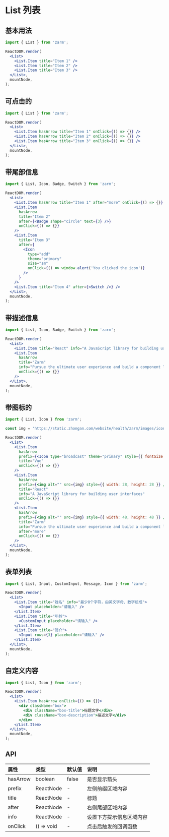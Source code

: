 # List 列表

## 基本用法

```jsx
import { List } from 'zarm';

ReactDOM.render(
  <List>
    <List.Item title="Item 1" />
    <List.Item title="Item 2" />
    <List.Item title="Item 3" />
  </List>,
  mountNode,
);
```

## 可点击的

```jsx
import { List } from 'zarm';

ReactDOM.render(
  <List>
    <List.Item hasArrow title="Item 1" onClick={() => {}} />
    <List.Item hasArrow title="Item 2" onClick={() => {}} />
    <List.Item hasArrow title="Item 3" onClick={() => {}} />
  </List>,
  mountNode,
);
```

## 带尾部信息

```jsx
import { List, Icon, Badge, Switch } from 'zarm';

ReactDOM.render(
  <List>
    <List.Item hasArrow title="Item 1" after="more" onClick={() => {}} />
    <List.Item
      hasArrow
      title="Item 2"
      after={<Badge shape="circle" text={3} />}
      onClick={() => {}}
    />
    <List.Item
      title="Item 3"
      after={
        <Icon
          type="add"
          theme="primary"
          size="sm"
          onClick={() => window.alert('You clicked the icon')}
        />
      }
    />
    <List.Item title="Item 4" after={<Switch />} />
  </List>,
  mountNode,
);
```

## 带描述信息

```jsx
import { List, Icon, Badge, Switch } from 'zarm';

ReactDOM.render(
  <List>
    <List.Item title="React" info="A JavaScript library for building user interfaces" />
    <List.Item
      hasArrow
      title="Zarm"
      info="Pursue the ultimate user experience and build a component library with warmth"
      onClick={() => {}}
    />
  </List>,
  mountNode,
);
```

## 带图标的

```jsx
import { List, Icon } from 'zarm';

const img = 'https://static.zhongan.com/website/health/zarm/images/icons/state.png';

ReactDOM.render(
  <List>
    <List.Item
      hasArrow
      prefix={<Icon type="broadcast" theme="primary" style={{ fontSize: 24 }} />}
      title="Vue"
      onClick={() => {}}
    />
    <List.Item
      hasArrow
      prefix={<img alt="" src={img} style={{ width: 28, height: 28 }} />}
      title="React"
      info="A JavaScript library for building user interfaces"
      onClick={() => {}}
    />
    <List.Item
      hasArrow
      prefix={<img alt="" src={img} style={{ width: 48, height: 48 }} />}
      title="Zarm"
      info="Pursue the ultimate user experience and build a component library with warmth"
      after="more"
      onClick={() => {}}
    />
  </List>,
  mountNode,
);
```

## 表单列表

```jsx
import { List, Input, CustomInput, Message, Icon } from 'zarm';

ReactDOM.render(
  <List>
    <List.Item title="姓名" info="最少8个字符，由英文字母、数字组成">
      <Input placeholder="请输入" />
    </List.Item>
    <List.Item title="年龄">
      <CustomInput placeholder="请输入" />
    </List.Item>
    <List.Item title="简介">
      <Input rows={3} placeholder="请输入" />
    </List.Item>
  </List>,
  mountNode,
);
```

## 自定义内容

```jsx
import { List, Icon } from 'zarm';

ReactDOM.render(
  <List>
    <List.Item hasArrow onClick={() => {}}>
      <div className="box">
        <div className="box-title">标题文字</div>
        <div className="box-description">描述文字</div>
      </div>
    </List.Item>
  </List>,
  mountNode,
);
```

## API

| 属性     | 类型       | 默认值 | 说明                     |
| :------- | :--------- | :----- | :----------------------- |
| hasArrow | boolean    | false  | 是否显示箭头             |
| prefix   | ReactNode  | -      | 左侧前缀区域内容         |
| title    | ReactNode  | -      | 标题                     |
| after    | ReactNode  | -      | 右侧尾部区域内容         |
| info     | ReactNode  | -      | 设置下方提示信息区域内容 |
| onClick  | () => void | -      | 点击后触发的回调函数     |
